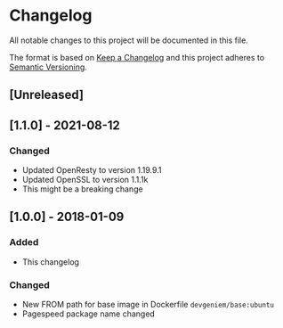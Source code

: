 # Changelog
All notable changes to this project will be documented in this file.

The format is based on [Keep a Changelog](http://keepachangelog.com/en/1.0.0/)
and this project adheres to [Semantic Versioning](http://semver.org/spec/v2.0.0.html).

## [Unreleased]

## [1.1.0] - 2021-08-12
### Changed 
- Updated OpenResty to version 1.19.9.1
- Updated OpenSSL to version 1.1.1k
- This might be a breaking change 

## [1.0.0] - 2018-01-09
### Added
- This changelog

### Changed
- New FROM path for base image in Dockerfile `devgeniem/base:ubuntu`
- Pagespeed package name changed
